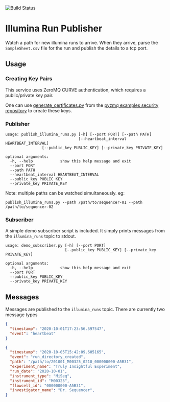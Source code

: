 ![Build Status](https://github.com/BCCDC-PHL/illumina-run-publisher/workflows/Test/badge.svg)

# Illumina Run Publisher

Watch a path for new illumina runs to arrive. When they arrive, parse the `SampleSheet.csv` file for the run and publish the details to a tcp port.

## Usage

### Creating Key Pairs

This service uses ZeroMQ CURVE authentication, which requires a public/private key pair.

One can use [generate_certificates.py](https://github.com/zeromq/pyzmq/blob/master/examples/security/generate_certificates.py) from the [pyzmq examples security repository](https://github.com/zeromq/pyzmq/tree/master/examples/security) to create these keys.

### Publisher

```
usage: publish_illumina_runs.py [-h] [--port PORT] [--path PATH]
                                [--heartbeat_interval HEARTBEAT_INTERVAL]
				[--public_key PUBLIC_KEY] [--private_key PRIVATE_KEY]

optional arguments:
  -h, --help            show this help message and exit
  --port PORT
  --path PATH
  --heartbeat_interval HEARTBEAT_INTERVAL
  --public_key PUBLIC_KEY
  --private_key PRIVATE_KEY
```

Note: multiple paths can be watched simultaneously. eg:

```
publish_illumina_runs.py --path /path/to/sequencer-01 --path /path/to/sequencer-02
```

### Subscriber

A simple demo subscriber script is included. It simply prints messages from the `illumina_runs` topic to stdout.

```
usage: demo_subscriber.py [-h] [--port PORT]
                          [--public_key PUBLIC_KEY] [--private_key PRIVATE_KEY]

optional arguments:
  -h, --help            show this help message and exit
  --port PORT
  --public_key PUBLIC_KEY
  --private_key PRIVATE_KEY
```

## Messages

Messages are published to the `illumina_runs` topic. There are currently two message types

```json
{
  "timestamp": "2020-10-01T17:23:56.597547",
  "event": "heartbeat"
}
```

```json
{
  "timestamp": "2020-10-05T15:42:09.605165",
  "event": "run_directory_created",
  "path": "/path/to/201001_M00325_0210_000000000-A5B31",
  "experiment_name": "Truly Insightful Experiment",
  "run_date": "2020-10-01",
  "instrument_type": "MiSeq",
  "instrument_id": "M00325",
  "flowcell_id": "000000000-A5B31",
  "investigator_name": "Dr. Sequencer",
}
```